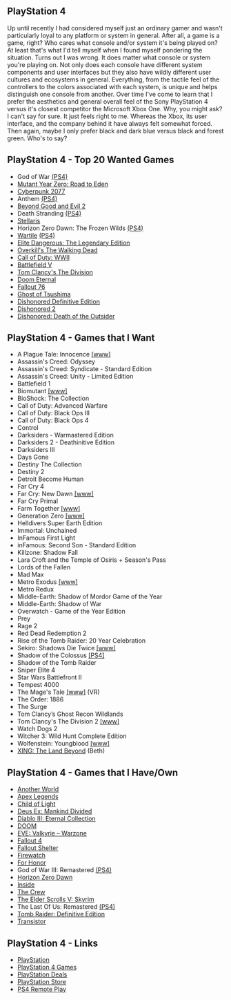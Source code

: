 ## PlayStation 4

Up until recently I had considered myself just an ordinary gamer and wasn't particularly loyal to any platform or system in general. After all, a game is a game, right? Who cares what console and/or system it's being played on? At least that's what I'd tell myself when I found myself pondering the situation. Turns out I was wrong. It does matter what console or system you're playing on. Not only does each console have different system components and user interfaces but they also have wildly different user cultures and ecosystems in general. Everything, from the tactile feel of the controllers to the colors associated with each  system, is unique and helps distinguish one console from another. Over time I've come to learn that I prefer the aesthetics and general overall feel of the Sony PlayStation 4 versus  it's closest competitor the Microsoft Xbox One. Why, you might ask? I can't say for sure. It just feels right to me. Whereas the Xbox, its user interface, and the company behind it have always felt somewhat forced. Then again, maybe I only prefer black and dark blue versus black and forest green. Who's to say?

## PlayStation 4 - Top 20 Wanted Games

- God of War [(PS4)](http://sms.playstation.com/god-of-war/)
- [Mutant Year Zero: Road to Eden](https://www.mutantyearzero.com)
- [Cyberpunk 2077](https://www.cyberpunk.net/en/)
- Anthem [(PS4)](https://www.playstation.com/en-us/games/anthem-ps4/)
- [Beyond Good and Evil 2](https://www.ubisoft.com/en-gb/game/beyond-good-and-evil-2/)
- Death Stranding [(PS4)](https://www.playstation.com/en-us/games/death-stranding-ps4/)
- [Stellaris](https://www.paradoxplaza.com/stellaris)
- Horizon Zero Dawn: The Frozen Wilds [(PS4)](https://www.playstation.com/en-us/games/horizon-zero-dawn-ps4/the-frozen-wilds-dlc/)
- [Wartile](http://www.wartile.com/) [(PS4)](https://www.playstation.com/en-us/games/wartile-ps4/)
- [Elite Dangerous: The Legendary Edition](https://www.elitedangerous.com/)
- [Overkill's The Walking Dead](https://www.playstation.com/en-us/games/overkills-the-walking-dead-ps4/)
- [Call of Duty: WWII](https://www.playstation.com/en-us/games/call-of-duty-wwii-ps4/)
- [Battlefield V](https://www.playstation.com/en-us/games/battlefield-v-ps4/)
- [Tom Clancy's The Division](https://www.playstation.com/en-us/games/tom-clancys-the-division-ps4/)
- [Doom Eternal](https://bethesda.net/en/game/doom)
- [Fallout 76](https://fallout.bethesda.net/en/games/fallout-76)
- [Ghost of Tsushima](https://www.suckerpunch.com/category/games/ghost-of-tsushima/)
- [Dishonored Definitive Edition](https://www.playstation.com/en-us/games/dishonored-definitive-edition-ps4/)
- [Dishonored 2](https://www.playstation.com/en-us/games/dishonored-2-ps4/)
- [Dishonored: Death of the Outsider](https://www.playstation.com/en-us/games/dishonored-death-of-the-outsider-ps4/)

## PlayStation 4 - Games that I Want

- A Plague Tale: Innocence [[www]](http://aplaguetale.com/)
- Assassin's Creed: Odyssey
- Assassin's Creed: Syndicate - Standard Edition
- Assassin's Creed: Unity - Limited Edition
- Battlefield 1
- Biomutant [[www]](https://biomutant.com/)
- BioShock: The Collection
- Call of Duty: Advanced Warfare
- Call of Duty: Black Ops III
- Call of Duty: Black Ops 4
- Control
- Darksiders - Warmastered Edition
- Darksiders 2 - Deathinitive Edition
- Darksiders III
- Days Gone
- Destiny The Collection
- Destiny 2
- Detroit Become Human
- Far Cry 4
- Far Cry: New Dawn [[www]](https://far-cry.ubisoft.com/game/en-us/home)
- Far Cry Primal
- Farm Together [[www]](http://www.milkstonestudios.com/games/farm-together/)
- Generation Zero [[www]](https://generationzero.com/en/)
- Helldivers Super Earth Edition
- Immortal: Unchained
- InFamous First Light
- inFamous: Second Son - Standard Edition
- Killzone: Shadow Fall
- Lara Croft and the Temple of Osiris + Season's Pass
- Lords of the Fallen
- Mad Max
- Metro Exodus [[www]](https://www.metrothegame.com/en-us/)
- Metro Redux
- Middle-Earth: Shadow of Mordor Game of the Year
- Middle-Earth: Shadow of War
- Overwatch - Game of the Year Edition
- Prey
- Rage 2
- Red Dead Redemption 2
- Rise of the Tomb Raider: 20 Year Celebration
- Sekiro: Shadows Die Twice [[www]](https://www.sekirothegame.com/)
- Shadow of the Colossus [[PS4]](https://www.playstation.com/en-us/games/shadow-of-the-colossus-ps4/)
- Shadow of the Tomb Raider
- Sniper Elite 4
- Star Wars Battlefront II
- Tempest 4000
- The Mage's Tale [[www]](https://www.inxile-entertainment.com/magestale) (VR)
- The Order: 1886
- The Surge
- Tom Clancy’s Ghost Recon Wildlands
- Tom Clancy's The Division 2 [[www]](https://tomclancy-thedivision.ubisoft.com/game/en-us/home)
- Watch Dogs 2
- Witcher 3: Wild Hunt Complete Edition
- Wolfenstein: Youngblood [[www]](https://wolfenstein.bethesda.net/)
- [XING: The Land Beyond](http://xingthegame.com/) (Beth)

## PlayStation 4 - Games that I Have/Own

- [Another World](https://www.anotherworld.fr/anotherworld_uk/)
- [Apex Legends](https://www.ea.com/games/apex-legends)
- [Child of Light](https://www.ubisoft.com/en-us/game/child-of-light/)
- [Deus Ex: Mankind Divided](https://deusex.square-enix-games.com/game/dx-md)
- [Diablo III: Eternal Collection](https://us.diablo3.com/en/)
- [DOOM](https://bethesda.net/en/game/doom)
- [EVE: Valkyrie – Warzone](https://www.evevalkyrie.com/)
- [Fallout 4](https://fallout.bethesda.net/en/games/fallout-4)
- [Fallout Shelter](https://www.falloutshelter.com/)
- [Firewatch](http://www.firewatchgame.com/)
- [For Honor](https://forhonor.ubisoft.com/game/en-us/home/)
- God of War III: Remastered [(PS4)](https://www.playstation.com/en-us/games/god-of-war-iii-remastered-ps4/)
- [Horizon Zero Dawn](http://HorizonZeroDawn.com)
- [Inside](https://playdead.com/games/inside/)
- [The Crew](https://www.ubisoft.com/en-us/game/the-crew/)
- [The Elder Scrolls V: Skyrim](https://elderscrolls.bethesda.net/en/skyrim)
- The Last Of Us: Remastered [(PS4)](https://www.playstation.com/en-us/games/the-last-of-us-remastered-ps4/)
- [Tomb Raider: Definitive Edition](https://crystald.com/projects/tomb-raider-definitive-edition)
- [Transistor](https://www.supergiantgames.com/games/transistor/)

## PlayStation 4 - Links

- [PlayStation](https://www.playstation.com/en-us/)
- [PlayStation 4 Games](https://www.playstation.com/en-us/explore/games/ps4-games/?console=ps4)
- [PlayStation Deals](https://store.playstation.com/en-us/grid/STORE-MSF77008-WEEKLYDEALS/1)
- [PlayStation Store](https://www.playstation.com/en-us/network/store/)
- [PS4 Remote Play](https://remoteplay.dl.playstation.net/remoteplay)